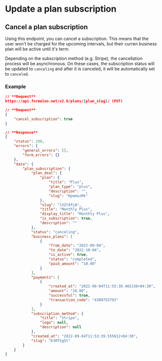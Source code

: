 # Update a plan subscription

## Cancel a plan subscription

Using this endpoint, you can cancel a subscription. This means that the user won't be charged for the upcoming intervals, but their curren business plan will be active until it's term.

Depending on the subscription method (e.g. Stripe), the cancellation process will be asynchronous. On these cases, the subscription status will be updated to `canceling` and after it is canceled, it will be automatically set to `canceled`.

### Example

``` json
// **Request**
https://api.formaloo.net/v2.0/plans/{plan_slug}/ (PUT)

// **Request**
{
    "cancel_subscription": true
}

// **Response**
{
    "status": 200,
    "errors": {
        "general_errors": [],
        "form_errors": {}
    },
    "data": {
        "plan_subscription": {
            "plan_deal": {
                "plan": {
                    "title": "Plus",
                    "plan_type": "plus",
                    "description": "",
                    "slug": "KpemozRk"
                },
                "slug": "lXZt9fLN",
                "title": "Monthly Plus",
                "display_title": "Monthly Plus",
                "is_subscription": true,
                "description": ""
            },
            "status": "canceling",
            "business_plans": [
                {
                    "from_date": "2022-09-04",
                    "to_date": "2022-10-04",
                    "is_active": true,
                    "status": "completed",
                    "paid_amount": "10.00"
                }
            ],
            "payments": [
                {
                    "created_at": "2022-09-04T11:55:30.465150+04:30",
                    "amount": "10.00",
                    "successful": true,
                    "transaction_code": "4389755793"
                }
            ],
            "subscription_method": {
                "title": "Stripe",
                "logo": null,
                "description": null
            },
            "created_at": "2022-09-04T11:53:39.555612+04:30",
            "slug": "K3RTSg5t"
        }
    }
}
```
